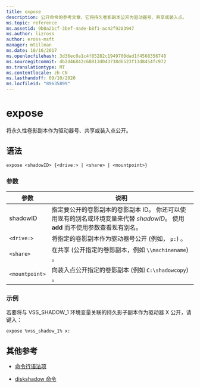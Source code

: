 ```yaml
---
title: expose
description: 公开命令的参考文章，它将持久卷影副本公开为驱动器号、共享或装入点。
ms.topic: reference
ms.assetid: 9b0a21cf-3bef-4ade-b8f1-ac42f9203947
ms.author: lizross
author: eross-msft
manager: mtillman
ms.date: 10/16/2017
ms.openlocfilehash: 3d36ec0a1c4f85282c1949700dad1f4568356748
ms.sourcegitcommit: db2d46842c68813d043738d6523f13d8454fc972
ms.translationtype: MT
ms.contentlocale: zh-CN
ms.lasthandoff: 09/10/2020
ms.locfileid: "89635899"
---
```

# <a name="expose"></a>expose

将永久性卷影副本作为驱动器号、共享或装入点公开。

## <a name="syntax"></a>语法

```
expose <shadowID> {<drive:> | <share> | <mountpoint>}
```

### <a name="parameters"></a>参数

| 参数 | 说明 |
| --------- | ----------- |
| shadowID | 指定要公开的卷影副本的卷影副本 ID。 你还可以使用现有的别名或环境变量来代替 *shadowID*。 使用 **add** 而不使用参数查看现有别名。 |
| `<drive:>` | 将指定的卷影副本作为驱动器号公开 (例如， `p:`) 。 |
| `<share>` | 在共享 (公开指定的卷影副本，例如 `\\machinename`) 。   |
| `<mountpoint>` | 向装入点公开指定的卷影副本 (例如 `C:\shadowcopy`) 。 |

### <a name="examples"></a>示例

若要将与 VSS_SHADOW_1 环境变量关联的持久影子副本作为驱动器 X 公开，请键入：

```
expose %vss_shadow_1% x:
```

## <a name="additional-references"></a>其他参考

- [命令行语法项](command-line-syntax-key.md)

- [diskshadow 命令](diskshadow.md)
